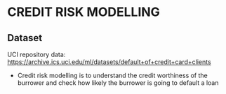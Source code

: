 # CREDIT RISK MODELLING

## Dataset

UCI repository data: https://archive.ics.uci.edu/ml/datasets/default+of+credit+card+clients

- Credit risk modelling is to understand the credit worthiness of the burrower and check how likely the burrower is going to default a loan


